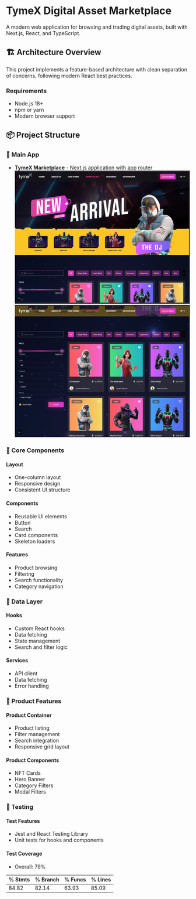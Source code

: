 # TymeX Digital Asset Marketplace

A modern web application for browsing and trading digital assets, built with Next.js, React, and TypeScript.

## 🏗 Architecture Overview

This project implements a feature-based architecture with clean separation of concerns, following modern React best practices.

### Requirements
- Node.js 18+
- npm or yarn
- Modern browser support

## 📦 Project Structure

### 🎯 Main App
- **TymeX Marketplace** - Next.js application with app router
 ![Baner UI](./docs/baner.png)  ![Product List](./docs/list.png)

### 🔨 Core Components
#### Layout
- One-column layout
- Responsive design
- Consistent UI structure

#### Components
- Reusable UI elements
- Button
- Search
- Card components
- Skeleton loaders

#### Features
- Product browsing
- Filtering
- Search functionality
- Category navigation

### 💾 Data Layer

#### Hooks
- Custom React hooks
- Data fetching
- State management
- Search and filter logic



#### Services
- API client
- Data fetching
- Error handling

### 🎪 Product Features
#### Product Container
- Product listing
- Filter management
- Search integration
- Responsive grid layout

#### Product Components
- NFT Cards
- Hero Banner
- Category Filters
- Modal Filters

###  🧪 Testing
#### Test Features
- Jest and React Testing Library
- Unit tests for hooks and components

#### Test Coverage
- Overall: 79%

| % Stmts | % Branch | % Funcs | % Lines | 
|---------|----------|---------|---------|
|   84.82 |    82.14 |   63.93 |   85.09 |

